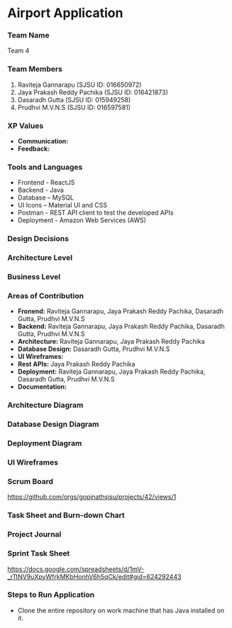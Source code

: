 
# Airport Application

### Team Name
Team 4

### Team Members
1. Raviteja Gannarapu (SJSU ID: 016650972)
2. Jaya Prakash Reddy Pachika (SJSU ID: 016421873)
3. Dasaradh Gutta (SJSU ID: 015949258)
4. Prudhvi M.V.N.S (SJSU ID: 016597581)

### XP Values
- **Communication:**  
- **Feedback:**

### Tools and Languages
- Frontend - ReactJS
- Backend - Java
- Database – MySQL
- UI Icons – Material UI and CSS
- Postman - REST API client to test the developed APIs
- Deployment - Amazon Web Services (AWS)

### Design Decisions

### Architecture Level

### Business Level 


### Areas of Contribution
- **Fronend:** Raviteja Gannarapu, Jaya Prakash Reddy Pachika, Dasaradh Gutta, Prudhvi M.V.N.S
- **Backend:** Raviteja Gannarapu, Jaya Prakash Reddy Pachika, Dasaradh Gutta, Prudhvi M.V.N.S
- **Architecture:** Raviteja Gannarapu, Jaya Prakash Reddy Pachika
- **Database Design:** Dasaradh Gutta, Prudhvi M.V.N.S
- **UI Wireframes:** 
- **Rest APIs:** Jaya Prakash Reddy Pachika
- **Deployment:** Raviteja Gannarapu, Jaya Prakash Reddy Pachika, Dasaradh Gutta, Prudhvi M.V.N.S
- **Documentation:** 


### Architecture Diagram


### Database Design Diagram


### Deployment Diagram


### UI Wireframes


### Scrum Board
https://github.com/orgs/gopinathsjsu/projects/42/views/1

### Task Sheet and Burn-down Chart


### Project Journal


### Sprint Task Sheet
https://docs.google.com/spreadsheets/d/1mV-_rTtNV9uXpyWfrkMKbHonhV6h5qCk/edit#gid=624292443


### Steps to Run Application
- Clone the entire repository on work machine that has Java installed on it.




